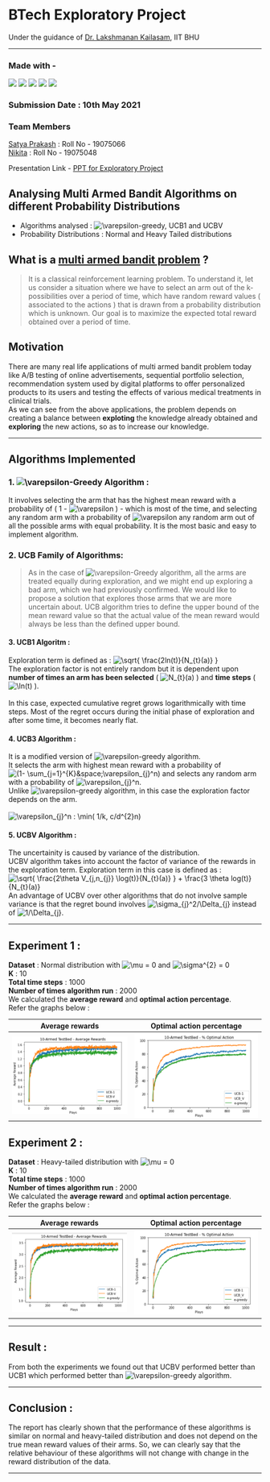 #  BTech Exploratory Project 
Under the guidance of [Dr. Lakshmanan Kailasam](https://www.iitbhu.ac.in/dept/cse/people/lakshmanankcse), IIT BHU
<hr/>

### Made with - 
<img src="https://img.shields.io/badge/python%20-%2314354C.svg?&style=for-the-badge&logo=python&logoColor=white"/> <img src="https://img.shields.io/badge/numpy%20-%23013243.svg?&style=for-the-badge&logo=numpy&logoColor=white" /> <img src="https://img.shields.io/badge/Jupyter%20-%23F37626.svg?&style=for-the-badge&logo=Jupyter&logoColor=white" /> <img src="https://img.shields.io/badge/git%20-%23F05033.svg?&style=for-the-badge&logo=git&logoColor=white"/> <img src="https://img.shields.io/badge/github%20-%23121011.svg?&style=for-the-badge&logo=github&logoColor=white"/>

### Submission Date : 10th May 2021
### __Team Members__
[Satya Prakash](https://github.com/sp-ps) : Roll No - 19075066 <br/>
[Nikita](https://github.com/n4i9kita) : Roll No - 19075048

Presentation Link - [PPT for Exploratory Project](https://docs.google.com/presentation/d/1nr8daElVh3E1s5hx3gytAdmx2nFKL5j-Mor7uHKVXtw/edit#slide=id.p1)
## Analysing  __Multi Armed Bandit Algorithms__ on different __Probability Distributions__
- Algorithms analysed : <img src="https://latex.codecogs.com/gif.latex?\varepsilon" title="\varepsilon" />-greedy, UCB1 and UCBV 
- Probability Distributions : Normal and Heavy Tailed distributions

## What is a [multi armed bandit problem](https://en.wikipedia.org/wiki/Multi-armed_bandit) ?
> It is a classical reinforcement learning problem. 
To understand it, let us consider a situation where we have to select an arm out of the k-possibilities over a period of time, which have random reward values ( associated to the actions ) that is drawn from a probability distribution which is unknown. Our goal is to maximize the expected total reward obtained over a period of time.

## Motivation
There are many real life applications of multi armed bandit problem today like A/B testing of online advertisements, sequential portfolio selection, recommendation system used by digital platforms to offer personalized products to its users and  testing the effects of various medical treatments in clinical trials. <br>
As we can see from the above applications, the problem depends on creating a balance between __exploting__ the knowledge already obtained and __exploring__ the new actions, so as to increase our knowledge.
<hr/>

## Algorithms Implemented
### 1. <img src="https://latex.codecogs.com/gif.latex?\varepsilon" title="\varepsilon" />-Greedy Algorithm :
It involves selecting the arm that has the highest mean reward with a probability of ( 1 - <img src="https://latex.codecogs.com/gif.latex?\varepsilon" title="\varepsilon" /> ) - which is most of the time, and selecting any random arm with a probability of  <img src="https://latex.codecogs.com/gif.latex?\varepsilon" title="\varepsilon" /> any random arm out of all the possible arms with equal probability.
It is the most basic and easy to implement algorithm. 

### 2. UCB Family of Algorithms:
>As in the case of  <img src="https://latex.codecogs.com/gif.latex?\varepsilon" title="\varepsilon" />-Greedy algorithm, all the arms are treated equally during exploration, and we might end up exploring a bad arm, which we had previously confirmed. 
>We would like to propose a solution that explores those arms that we are more uncertain about. 
>UCB algorithm tries to define the upper bound of the mean reward value
so that the actual value of the mean reward would always be less than the defined upper bound.
#### 3. __UCB1 Algoritm__ : 
Exploration term is defined as : <img src="https://latex.codecogs.com/gif.latex?\sqrt{&space;\frac{2ln(t)}{N_{t}(a)}&space;}" title="\sqrt{ \frac{2ln(t)}{N_{t}(a)} }" /> <br/>
The exploration factor is not entirely random but it is dependent upon __number of times an arm has been selected__ ( <img src="https://latex.codecogs.com/gif.latex?N_{t}(a)" title="N_{t}(a)" /> ) and __time steps__ ( <img src="https://latex.codecogs.com/gif.latex?\ln(t)" title="\ln(t)" /> ). <br/> <br/>
In this case, expected cumulative regret grows logarithmically with time steps. Most of the regret occurs during the initial phase of exploration and after some time, it becomes nearly flat.
#### 4. __UCB3 Algorithm__ :
It is a modified version of <img src="https://latex.codecogs.com/gif.latex?\varepsilon" title="\varepsilon" />-greedy algorithm. <br/>
It selects the arm with highest mean reward with a probability of <img src="https://latex.codecogs.com/gif.latex?(1-&space;\sum_{j=1}^{K}&space;\varepsilon_{j}^n)" title="(1- \sum_{j=1}^{K}&space;\varepsilon_{j}^n)" /> and selects any random arm with a probability of <img src="https://latex.codecogs.com/gif.latex?\varepsilon_{j}^n" title="\varepsilon_{j}^n" />. <br/> 
Unlike <img src="https://latex.codecogs.com/gif.latex?\varepsilon" title="\varepsilon" />-greedy algorithm, in this case the exploration factor depends on the arm. <br/><br/>
 <img src="https://latex.codecogs.com/gif.latex?\varepsilon_{j}^n&space;:&space;\min(&space;1/k,&space;c/d^{2}n)" title="\varepsilon_{j}^n : \min( 1/k, c/d^{2}n)" />

#### 5. __UCBV Algorithm__ :
The uncertainity is caused by variance of the distribution. <br/>
UCBV algorithm takes into account the factor of variance of the rewards in the exploration term. 
Exploration term in this case is defined as :  <img src="https://latex.codecogs.com/gif.latex?\sqrt{&space;\frac{2\theta&space;V_{j,n_{j}}&space;\log(t)}{N_{t}(a)}&space;}&space;&plus;&space;\frac{3&space;\theta&space;log(t)}{N_{t}(a)}" title="\sqrt{ \frac{2\theta V_{j,n_{j}} \log(t)}{N_{t}(a)} } + \frac{3 \theta log(t)}{N_{t}(a)}" /><br/>
An advantage of UCBV over other algorithms that do not involve sample variance is that the regret bound involves <img src="https://latex.codecogs.com/gif.latex?\sigma_{j}^2/\Delta_{j}" title="\sigma_{j}^2/\Delta_{j}" /> instead of <img src="https://latex.codecogs.com/gif.latex?1/\Delta_{j}" title="1/\Delta_{j}" />.  

<hr/>

## Experiment 1 :
__Dataset__ : Normal distribution with <img src="https://latex.codecogs.com/gif.latex?\mu&space;=&space;0" title="\mu = 0" />  and <img src="https://latex.codecogs.com/gif.latex?\sigma^{2}&space;=&space;0" title="\sigma^{2} = 0" /> <br/>
__K__ : 10 <br/>
__Total time steps__ : 1000 <br/>
__Number of times algorithm run__ : 2000 <br/>
We calculated the __average reward__ and __optimal action percentage__. <br/>
Refer the graphs below :

Average rewards            |  Optimal action percentage
:-------------------------:|:--------------------------:
![](Graphs/normal_r.png)   |  ![](Graphs/normal_o.png)

## Experiment 2 :
__Dataset__ : Heavy-tailed distribution with <img src="https://latex.codecogs.com/gif.latex?\mu&space;=&space;0" title="\mu = 0" /> <br/>
__K__ : 10 <br/>
__Total time steps__ : 1000 <br/>
__Number of times algorithm run__ : 2000 <br/>
We calculated the __average reward__ and __optimal action percentage__. <br/>
Refer the graphs below :

Average rewards            |  Optimal action percentage
:-------------------------:|:--------------------------:
![](Graphs/heavy_r.png)    |  ![](Graphs/heavy_o.png)


<hr/>

## Result :
From both the experiments we found out that UCBV performed better than UCB1 which performed better than <img src="https://latex.codecogs.com/gif.latex?\varepsilon" title="\varepsilon" />-greedy algorithm.
<hr/>

## Conclusion : 
The report has clearly shown that the performance of these algorithms is similar on
normal and heavy-tailed distribution and does not depend on the true mean reward values of their arms.
So, we can clearly say that the relative behaviour of these algorithms will not change with change in the reward distribution of the data.

<hr/>

